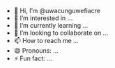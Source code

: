 - 👋 Hi, I’m @uwacunguwefiacre
- 👀 I’m interested in ...
- 🌱 I’m currently learning ...
- 💞️ I’m looking to collaborate on ...
- 📫 How to reach me ...
- 😄 Pronouns: ...
- ⚡ Fun fact: ...

<!---
uwacunguwefiacre/uwacunguwefiacre is a ✨ special ✨ repository because its `README.md` (this file) appears on your GitHub profile.
You can click the Preview link to take a look at your changes.
--->
